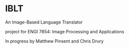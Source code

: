 # IBLT
An Image-Based Language Translator

project for ENGI 7854: Image Processing and Applications

In progress by Matthew Pinsent and Chris Drury
